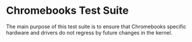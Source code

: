# Chromebooks Test Suite

The main purpose of this test suite is to ensure that Chromebooks specific
hardware and drivers do not regress by future changes in the kernel.


